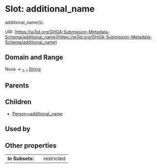 
# Slot: additional_name


additional_name(s).

URI: [https://w3id.org/GHGA-Submission-Metadata-Schema/additional_name](https://w3id.org/GHGA-Submission-Metadata-Schema/additional_name)


## Domain and Range

None &#8594;  <sub>0..1</sub> [String](types/String.md)

## Parents


## Children

 *  [Person➞additional_name](Person_additional_name.md)

## Used by


## Other properties

|  |  |  |
| --- | --- | --- |
| **In Subsets:** | | restricted |

